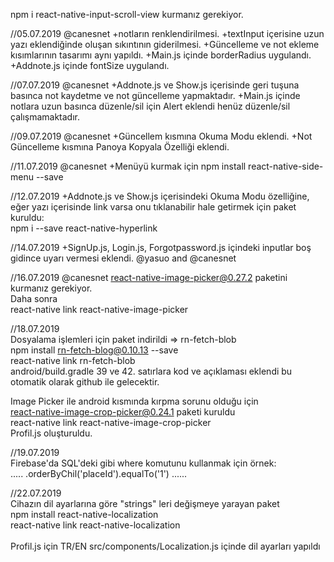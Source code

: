 npm i react-native-input-scroll-view kurmanız gerekiyor.

//05.07.2019 @canesnet
+notların renklendirilmesi.
+textInput içerisine uzun yazı eklendiğinde oluşan sıkıntının giderilmesi.
+Güncelleme ve not ekleme kısımlarının tasarımı aynı yapıldı.
+Main.js içinde borderRadius uygulandı.
+Addnote.js içinde fontSize uygulandı.

//07.07.2019 @canesnet
+Addnote.js ve Show.js içerisinde geri tuşuna basınca not kaydetme ve not güncelleme yapmaktadır.
+Main.js içinde notlara uzun basınca düzenle/sil için Alert eklendi henüz düzenle/sil çalışmamaktadır.


//09.07.2019 @canesnet
+Güncellem kısmına Okuma Modu eklendi.
+Not Güncelleme kısmına Panoya Kopyala Özelliği eklendi.

//11.07.2019 @canesnet
+Menüyü kurmak için npm install react-native-side-menu --save

//12.07.2019
+Addnote.js ve Show.js içerisindeki Okuma Modu özelliğine, eğer yazı içerisinde link varsa onu tıklanabilir hale getirmek için paket kuruldu:</br>
npm i --save react-native-hyperlink<br>

//14.07.2019
+SignUp.js, Login.js, Forgotpassword.js içindeki inputlar boş gidince uyarı vermesi eklendi. @yasuo and @canesnet<br>

//16.07.2019 @canesnet
react-native-image-picker@0.27.2 paketini kurmanız gerekiyor.<br>
Daha sonra<br> 
react-native link react-native-image-picker<br>

//18.07.2019<br>
Dosyalama işlemleri için paket indirildi => rn-fetch-blob<br>
npm install rn-fetch-blog@0.10.13 --save<br>
react-native link rn-fetch-blob<br>
android/build.gradle 39 ve 42. satırlara kod ve açıklaması eklendi bu otomatik olarak github ile gelecektir.

Image Picker ile android kısmında kırpma sorunu olduğu için <br> 
react-native-image-crop-picker@0.24.1 paketi kuruldu<br>
react-native link react-native-image-crop-picker<br>
Profil.js oluşturuldu.<br>

//19.07.2019<br>
Firebase'da SQL'deki gibi where komutunu kullanmak için örnek:<br>
..... .orderByChil('placeId').equalTo('1')  ......<br>

//22.07.2019<br>
Cihazın dil ayarlarına göre "strings" leri değişmeye yarayan paket<br>
npm install react-native-localization<br>
react-native link react-native-localization<br>
<br>
Profil.js için TR/EN 
src/components/Localization.js içinde dil ayarları yapıldı

